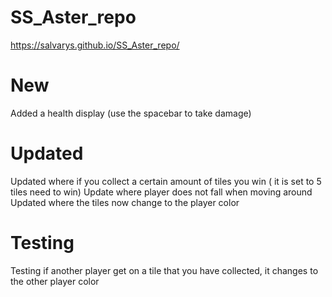 # SS_Aster_repo 
https://salvarys.github.io/SS_Aster_repo/

# New
Added a health display (use the spacebar to take damage) 

# Updated 
Updated where if you collect a certain amount of tiles you win ( it is set to 5 tiles need to win) 
Update where player does not fall when moving around 
Updated where the tiles now change to the player color 

# Testing 
Testing if another player get on a tile that you have collected, it changes to the other player color 

 

